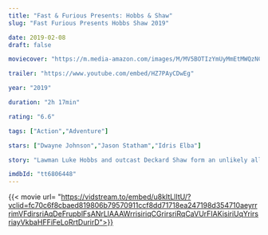 ```yaml
---
title: "Fast & Furious Presents: Hobbs & Shaw"
slug: "Fast Furious Presents Hobbs Shaw 2019"

date: 2019-02-08
draft: false

moviecover: "https://m.media-amazon.com/images/M/MV5BOTIzYmUyMmEtMWQzNC00YzExLTk3MzYtZTUzYjMyMmRiYzIwXkEyXkFqcGdeQXVyMDM2NDM2MQ@@._V1_UY268_CR1,0,182,268_AL_.jpg"

trailer: "https://www.youtube.com/embed/HZ7PAyCDwEg"

year: "2019"

duration: "2h 17min"

rating: "6.6"

tags: ["Action","Adventure"]

stars: ["Dwayne Johnson","Jason Statham","Idris Elba"]

story: "Lawman Luke Hobbs and outcast Deckard Shaw form an unlikely alliance when a cyber-genetically enhanced villain threatens the future of humanity. "

imdbId: "tt6806448"
---
```


{{< movie url= "https://vidstream.to/embed/u8kItLlItU/?vclid=fc70c6f8cbaed819806b79570911ccf8dd71718ea247198d354710aeyrrrimVFdirsriAqDeFrupblFsANrLlAAAWrrisiriqCGrirsriRqCaVUrFIAKisiriUqYrirsriayVkbaHFFiFeLoRrtDurirD">}}
